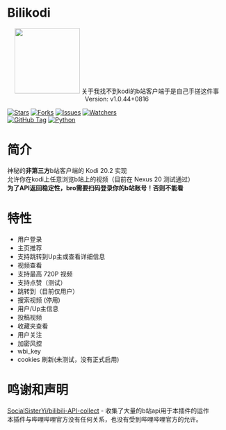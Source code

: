 # Bilikodi

<center>
<img src="https://raw.github.com/Toad114514/plugin.video.bilikodi/refs/heads/main/icon.png" width="150" height="150"/>
关于我找不到kodi的b站客户端于是自己手搓这件事<br>
Version: v1.0.44+0816
</center>

[![Stars](https://img.shields.io/github/stars/Toad114514/plugin.video.bilikodi.svg)](https://github.com/Toad114514/plugin.video.bilikodi/status)
[![Forks](https://img.shields.io/github/forks/Toad114514/plugin.video.bilikodi.svg)](https://github.com/Toad114514/Toad114514/network/members)
[![Issues](https://img.shields.io/github/issues/Toad114514/plugin.video.bilikodi.svg)](https://github.com/Toad114514/plugin.video.bilikodi/issues)
[![Watchers](https://img.shields.io/github/watchers/Toad114514/plugin.video.bilikodi.svg)](https://github.com/Toad114514/plugin.video.bilikodi/watchers)<br>
[![GitHub Tag](https://img.shields.io/github/v/tag/toad114514/plugin.video.bilikodi)](https://github.com/Toad114514/plugin.video.bilikodi/releases)
[![Python](https://img.shields.io/badge/language-Python%203-blue.svg)](https://www.python.org)
# 简介
神秘的**非第三方**b站客户端的 Kodi 20.2 实现  
允许你在kodi上任意浏览b站上的视频（目前在 Nexus 20 测试通过）  
**为了API返回稳定性，bro需要扫码登录你的b站账号！否则不能看**
# 特性
 - 用户登录
 - 主页推荐
  - 支持跳转到Up主或查看详细信息
 - 视频查看
  - 支持最高 720P 视频
  - 支持点赞（测试）
 - 跳转到（目前仅用户）
 - 搜索视频 (停用)
 - 用户/Up主信息
  - 投稿视频
  - 收藏夹查看
  - 用户关注
 - 加密风控
  - wbi_key
  - cookies 刷新(未测试，没有正式启用)
# 鸣谢和声明
[SocialSisterYi/bilibili-API-collect](https://github.com/SocialSisterYi/bilibili-API-collect) - 收集了大量的b站api用于本插件的运作  
本插件与哔哩哔哩官方没有任何关系，也没有受到哔哩哔哩官方的允许。  